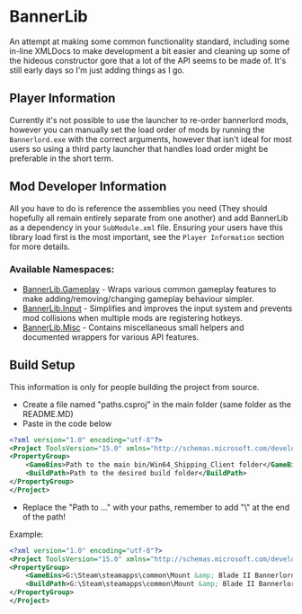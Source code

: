 # BannerLib
An attempt at making some common functionality standard, including some in-line XMLDocs to make development a bit easier and cleaning up some of the hideous constructor gore that a lot of the API seems to be made of. 
It's still early days so I'm just adding things as I go.

## Player Information

Currently it's not possible to use the launcher to re-order bannerlord mods, however you can manually set the load order of mods by running the `Bannerlord.exe` with the correct arguments, however that isn't ideal for most users so using a third party launcher that handles load order might be preferable in the short term.

## Mod Developer Information 

All you have to do is reference the assemblies you need (They should hopefully all remain entirely separate from one another) and add BannerLib as a dependency in your `SubModule.xml` file. Ensuring your users have this library load first is the most important, see the `Player Information` section for more details.

### Available Namespaces:



- [BannerLib.Gameplay](BannerLib.Gameplay) - Wraps various common gameplay features to make adding/removing/changing gameplay behaviour simpler.
- [BannerLib.Input](BannerLib.Input) - Simplifies and improves the input system and prevents mod collisions when multiple mods are registering hotkeys.
- [BannerLib.Misc](BannerLib.Misc) - Contains miscellaneous small helpers and documented wrappers for various API features.

## Build Setup

This information is only for people building the project from source.

- Create a file named "paths.csproj" in the main folder (same folder as the README.MD)
- Paste in the code below

```xml
<?xml version="1.0" encoding="utf-8"?>
<Project ToolsVersion="15.0" xmlns="http://schemas.microsoft.com/developer/msbuild/2003">
<PropertyGroup>
	<GameBins>Path to the main bin/Win64_Shipping_Client folder</GameBins>
	<BuildPath>Path to the desired build folder</BuildPath>
</PropertyGroup>
</Project>
```
- Replace the "Path to ..." with your paths, remember to add "\\" at the end of the path!

Example:
```xml
<?xml version="1.0" encoding="utf-8"?>
<Project ToolsVersion="15.0" xmlns="http://schemas.microsoft.com/developer/msbuild/2003">
<PropertyGroup>
	<GameBins>G:\Steam\steamapps\common\Mount &amp; Blade II Bannerlord\bin\Win64_Shipping_Client\</GameBins>
	<BuildPath>G:\Steam\steamapps\common\Mount &amp; Blade II Bannerlord\Modules\BannerLib\bin\Win64_Shipping_Client\</BuildPath>
</PropertyGroup>
</Project>
```

